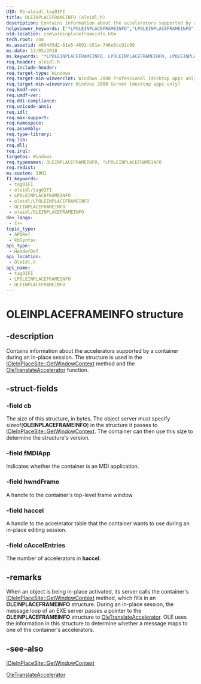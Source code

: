 ```yaml
---
UID: NS:oleidl.tagOIFI
title: OLEINPLACEFRAMEINFO (oleidl.h)
description: Contains information about the accelerators supported by a container during an in-place session. The structure is used in the IOleInPlaceSite::GetWindowContext method and the OleTranslateAccelerator function.
helpviewer_keywords: ["*LPOLEINPLACEFRAMEINFO","LPOLEINPLACEFRAMEINFO","LPOLEINPLACEFRAMEINFO structure pointer [COM]","OLEINPLACEFRAMEINFO","OLEINPLACEFRAMEINFO structure [COM]","_ole_OLEINPLACEFRAMEINFO","com.oleinplaceframeinfo","oleidl/LPOLEINPLACEFRAMEINFO","oleidl/OLEINPLACEFRAMEINFO"]
old-location: com\oleinplaceframeinfo.htm
tech.root: com
ms.assetid: e09445d2-61e5-4691-b51e-746e0cc91c00
ms.date: 12/05/2018
ms.keywords: '*LPOLEINPLACEFRAMEINFO, LPOLEINPLACEFRAMEINFO, LPOLEINPLACEFRAMEINFO structure pointer [COM], OLEINPLACEFRAMEINFO, OLEINPLACEFRAMEINFO structure [COM], _ole_OLEINPLACEFRAMEINFO, com.oleinplaceframeinfo, oleidl/LPOLEINPLACEFRAMEINFO, oleidl/OLEINPLACEFRAMEINFO'
req.header: oleidl.h
req.include-header: 
req.target-type: Windows
req.target-min-winverclnt: Windows 2000 Professional [desktop apps only]
req.target-min-winversvr: Windows 2000 Server [desktop apps only]
req.kmdf-ver: 
req.umdf-ver: 
req.ddi-compliance: 
req.unicode-ansi: 
req.idl: 
req.max-support: 
req.namespace: 
req.assembly: 
req.type-library: 
req.lib: 
req.dll: 
req.irql: 
targetos: Windows
req.typenames: OLEINPLACEFRAMEINFO, *LPOLEINPLACEFRAMEINFO
req.redist: 
ms.custom: 19H1
f1_keywords:
 - tagOIFI
 - oleidl/tagOIFI
 - LPOLEINPLACEFRAMEINFO
 - oleidl/LPOLEINPLACEFRAMEINFO
 - OLEINPLACEFRAMEINFO
 - oleidl/OLEINPLACEFRAMEINFO
dev_langs:
 - c++
topic_type:
 - APIRef
 - kbSyntax
api_type:
 - HeaderDef
api_location:
 - OleIdl.h
api_name:
 - tagOIFI
 - LPOLEINPLACEFRAMEINFO
 - OLEINPLACEFRAMEINFO
---
```


# OLEINPLACEFRAMEINFO structure


## -description

Contains information about the accelerators supported by a container during an in-place session. The structure is used in the <a href="/windows/desktop/api/oleidl/nf-oleidl-ioleinplacesite-getwindowcontext">IOleInPlaceSite::GetWindowContext</a> method and the <a href="/windows/desktop/api/ole2/nf-ole2-oletranslateaccelerator">OleTranslateAccelerator</a> function.

## -struct-fields

### -field cb

The size of this structure, in bytes. The object server must specify sizeof(<b>OLEINPLACEFRAMEINFO</b>) in the structure it passes to <a href="/windows/desktop/api/oleidl/nf-oleidl-ioleinplacesite-getwindowcontext">IOleInPlaceSite::GetWindowContext</a>. The container can then use this size to determine the structure's version.

### -field fMDIApp

Indicates whether the container is an MDI application.

### -field hwndFrame

A handle to the container's top-level frame window.

### -field haccel

A handle to the accelerator table that the container wants to use during an in-place editing session.

### -field cAccelEntries

The number of accelerators in <b>haccel</b>.

## -remarks

When an object is being in-place activated, its server calls the container's <a href="/windows/desktop/api/oleidl/nf-oleidl-ioleinplacesite-getwindowcontext">IOleInPlaceSite::GetWindowContext</a> method, which fills in an <b>OLEINPLACEFRAMEINFO</b> structure. During an in-place session, the message loop of an EXE server passes a pointer to the <b>OLEINPLACEFRAMEINFO</b> structure to <a href="/windows/desktop/api/ole2/nf-ole2-oletranslateaccelerator">OleTranslateAccelerator</a>. OLE uses the information in this structure to determine whether a message maps to one of the container's accelerators.

## -see-also

<a href="/windows/desktop/api/oleidl/nf-oleidl-ioleinplacesite-getwindowcontext">IOleInPlaceSite::GetWindowContext</a>



<a href="/windows/desktop/api/ole2/nf-ole2-oletranslateaccelerator">OleTranslateAccelerator</a>

